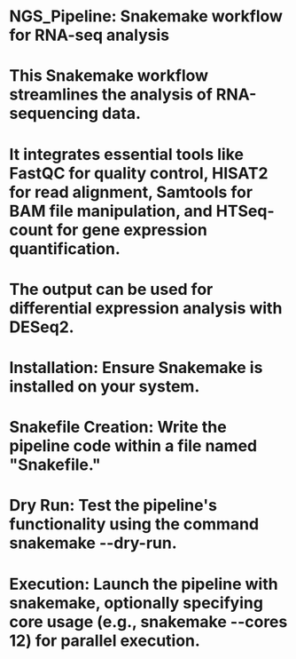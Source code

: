 # NGS_Pipeline: Snakemake workflow for RNA-seq analysis
# This Snakemake workflow streamlines the analysis of RNA-sequencing data. 
# It integrates essential tools like FastQC for quality control, HISAT2 for read alignment, Samtools for BAM file manipulation, and HTSeq-count for gene expression quantification.
# The output can be used for differential expression analysis with DESeq2.
# Installation: Ensure Snakemake is installed on your system.
# Snakefile Creation: Write the pipeline code within a file named "Snakefile."
# Dry Run: Test the pipeline's functionality using the command snakemake --dry-run.
# Execution: Launch the pipeline with snakemake, optionally specifying core usage (e.g., snakemake --cores 12) for parallel execution.
